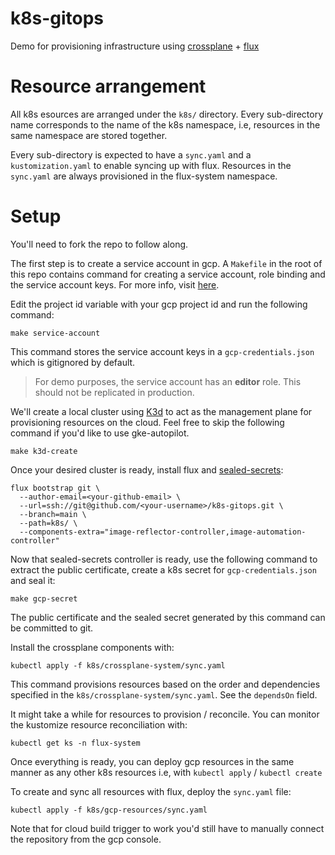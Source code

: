 # k8s-gitops

Demo for provisioning infrastructure using [crossplane](https://docs.crossplane.io/) + [flux](https://fluxcd.io/flux/)

# Resource arrangement

All k8s esources are arranged under the `k8s/` directory. Every sub-directory name corresponds to the name of the k8s namespace, i.e, resources in the same namespace are stored together.

Every sub-directory is expected to have a `sync.yaml` and a `kustomization.yaml` to enable syncing up with flux. Resources in the `sync.yaml` are always provisioned in the flux-system namespace.

# Setup

You'll need to fork the repo to follow along.

The first step is to create a service account in gcp. A `Makefile` in the root of this repo contains command for creating a service account, role binding and the service account keys. For more info, visit [here](https://docs.crossplane.io/v1.13/getting-started/provider-gcp/#create-a-kubernetes-secret-for-gcphttps://docs.crossplane.io/v1.13/getting-started/provider-gcp/#create-a-kubernetes-secret-for-gcp).

Edit the project id variable with your gcp project id and run the following command:

```
make service-account
```

This command stores the service account keys in a `gcp-credentials.json` which is gitignored by default.

> For demo purposes, the service account has an **editor** role. This should not be replicated in production.

We'll create a local cluster using [K3d](https://k3d.io/v5.4.1/) to act as the management plane for provisioning resources on the cloud. Feel free to skip the following command if you'd like to use gke-autopilot.

```
make k3d-create
```

Once your desired cluster is ready, install flux and [sealed-secrets](https://github.com/bitnami-labs/sealed-secrets):

```
flux bootstrap git \
  --author-email=<your-github-email> \
  --url=ssh://git@github.com/<your-username>/k8s-gitops.git \
  --branch=main \
  --path=k8s/ \
  --components-extra="image-reflector-controller,image-automation-controller"
```

Now that sealed-secrets controller is ready, use the following command to extract the public certificate, create a k8s secret for `gcp-credentials.json` and seal it:

```
make gcp-secret
```

The public certificate and the sealed secret generated by this command can be committed to git.

Install the crossplane components with:

```
kubectl apply -f k8s/crossplane-system/sync.yaml
```

This command provisions resources based on the order and dependencies specified in the `k8s/crossplane-system/sync.yaml`. See the `dependsOn` field.

It might take a while for resources to provision / reconcile. You can monitor the kustomize resource reconciliation with:

```
kubectl get ks -n flux-system
```

Once everything is ready, you can deploy gcp resources in the same manner as any other k8s resources i.e, with `kubectl apply` / `kubectl create`

To create and sync all resources with flux, deploy the `sync.yaml` file:

```
kubectl apply -f k8s/gcp-resources/sync.yaml
```

Note that for cloud build trigger to work you'd still have to manually connect the repository from the gcp console.
